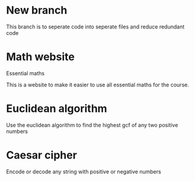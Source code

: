 # New branch
This branch is to seperate code into seperate files and reduce redundant code

# Math website
 Essential maths

This is a website to make it easier to use all essential maths for the course.


# Euclidean algorithm 
Use the euclidean algorithm to find the highest gcf of any two positive numbers

# Caesar cipher
Encode or decode any string with positive or negative numbers



